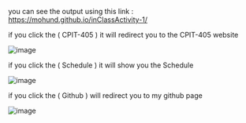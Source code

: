 you can see the output using this link   : https://mohund.github.io/inClassActivity-1/ 

if you click the ( CPIT-405 ) it will redirect you to the CPIT-405 website


![image](https://github.com/user-attachments/assets/b7275159-975b-4626-925d-968d2e8e9c63)



if you click the ( Schedule  ) it will show you the Schedule  


![image](https://github.com/user-attachments/assets/6961e692-f9f9-4194-8075-72b58025c7d8)


if you click the ( Github ) will redirect you to  my github page

![image](https://github.com/user-attachments/assets/273b15fa-ebcd-49e4-bc53-10f29dc2e911)
